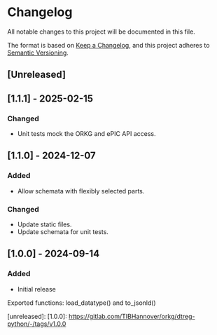 # Changelog

All notable changes to this project will be documented in this file.

The format is based on [Keep a Changelog](https://keepachangelog.com/en/1.1.0/),
and this project adheres to [Semantic Versioning](https://semver.org/spec/v2.0.0.html).

## [Unreleased]

## [1.1.1] - 2025-02-15

### Changed

* Unit tests mock the ORKG and ePIC API access.

## [1.1.0] - 2024-12-07

### Added

* Allow schemata with flexibly selected parts.

### Changed

* Update static files.
* Update schemata for unit tests.

## [1.0.0] - 2024-09-14

### Added

* Initial release

Exported functions: load_datatype() and to_jsonld()

[unreleased]:
[1.0.0]: https://gitlab.com/TIBHannover/orkg/dtreg-python/-/tags/v1.0.0